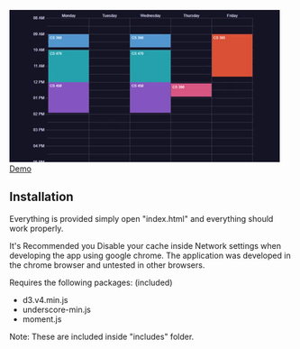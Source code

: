 
![demo gif1](sample.gif)
[Demo](https://jevan1000.github.io/Course-Scheduler/)

## Installation
Everything is provided simply open "index.html" and everything should
work properly.

It's Recommended you Disable your cache inside Network settings when developing
the app using google chrome. The application was developed in the chrome browser 
and untested in other browsers.

Requires the following packages: (included)
- d3.v4.min.js
- underscore-min.js
- moment.js

Note: These are included inside "includes" folder. 
